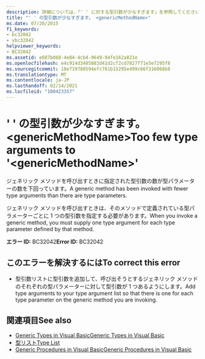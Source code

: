 ```yaml
---
description: 詳細については、「' ' に対する型引数が少なすぎます」を参照してください。 <genericMethodName>
title: "' ' の型引数が少なすぎます。 <genericMethodName>"
ms.date: 07/20/2015
f1_keywords:
- bc32042
- vbc32042
helpviewer_keywords:
- BC32042
ms.assetid: e887b068-4e84-4cb4-9649-94fe162a821e
ms.openlocfilehash: e4c914d3405083d41d2cf2cd7827f71e5e7295f8
ms.sourcegitcommit: 10e719780594efc781b15295e499c66f316068b8
ms.translationtype: MT
ms.contentlocale: ja-JP
ms.lasthandoff: 02/14/2021
ms.locfileid: "100423357"
---
```

# <a name="too-few-type-arguments-to-genericmethodname"></a><span data-ttu-id="5bc50-103">' ' の型引数が少なすぎます。 \<genericMethodName></span><span class="sxs-lookup"><span data-stu-id="5bc50-103">Too few type arguments to '\<genericMethodName>'</span></span>

<span data-ttu-id="5bc50-104">ジェネリック メソッドを呼び出すときに指定された型引数の数が型パラメーターの数を下回っています。</span><span class="sxs-lookup"><span data-stu-id="5bc50-104">A generic method has been invoked with fewer type arguments than there are type parameters.</span></span>  
  
 <span data-ttu-id="5bc50-105">ジェネリック メソッドを呼び出すときは、そのメソッドで定義されている型パラメーターごとに 1 つの型引数を指定する必要があります。</span><span class="sxs-lookup"><span data-stu-id="5bc50-105">When you invoke a generic method, you must supply one type argument for each type parameter defined by that method.</span></span>  
  
 <span data-ttu-id="5bc50-106">**エラー ID:** BC32042</span><span class="sxs-lookup"><span data-stu-id="5bc50-106">**Error ID:** BC32042</span></span>  
  
## <a name="to-correct-this-error"></a><span data-ttu-id="5bc50-107">このエラーを解決するには</span><span class="sxs-lookup"><span data-stu-id="5bc50-107">To correct this error</span></span>  
  
- <span data-ttu-id="5bc50-108">型引数リストに型引数を追加して、呼び出そうとするジェネリック メソッドのそれぞれの型パラメーターに対して型引数が 1 つあるようにします。</span><span class="sxs-lookup"><span data-stu-id="5bc50-108">Add type arguments to your type argument list so that there is one for each type parameter on the generic method you are invoking.</span></span>  
  
## <a name="see-also"></a><span data-ttu-id="5bc50-109">関連項目</span><span class="sxs-lookup"><span data-stu-id="5bc50-109">See also</span></span>

- [<span data-ttu-id="5bc50-110">Generic Types in Visual Basic</span><span class="sxs-lookup"><span data-stu-id="5bc50-110">Generic Types in Visual Basic</span></span>](../programming-guide/language-features/data-types/generic-types.md)
- [<span data-ttu-id="5bc50-111">型リスト</span><span class="sxs-lookup"><span data-stu-id="5bc50-111">Type List</span></span>](../language-reference/statements/type-list.md)
- [<span data-ttu-id="5bc50-112">Generic Procedures in Visual Basic</span><span class="sxs-lookup"><span data-stu-id="5bc50-112">Generic Procedures in Visual Basic</span></span>](../programming-guide/language-features/data-types/generic-procedures.md)
